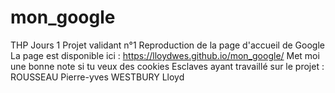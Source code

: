 # mon_google
THP Jours 1
Projet validant n°1
Reproduction de la page d'accueil de Google
La page est disponible ici : https://lloydwes.github.io/mon_google/
Met moi une bonne note si tu veux des cookies
Esclaves  ayant travaillé sur le projet :
ROUSSEAU Pierre-yves
WESTBURY Lloyd
